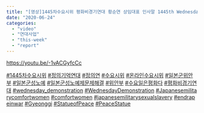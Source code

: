 ```yaml
---
title: "[영상]1445차수요시위 평화비경기연대 황순연 상임대표 인사말 1445th Wednesday Demonstration Gyeonggi Coalition for Statue of Peace"
date: "2020-06-24"
categories: 
  - "video"
  - "연대사업"
  - "this-week"
  - "report"
---
```


https://youtu.be/-1vACGyfcCc

[#1445차수요시위](https://www.facebook.com/hashtag/1445%EC%B0%A8%EC%88%98%EC%9A%94%EC%8B%9C%EC%9C%84?__eep__=6&source=feed_text&epa=HASHTAG&__xts__%5B0%5D=68.ARCBMlC4WmutrS4Nx-PuvjykHigkx7_Yu0rhU4LWWgmW0kkXoc0SS6p-SMdBifFsN8FRb686LLSOVX-oxgZpjbHoU-89z9cpFOGKtqc_1u6OVmab8w2NWwYQz8APQJa_NdPpN-TdJ-pjfTBcM39DdFWHJQnwVE062K6felDnfLd6-sUYzeU5v9_OAW18-MJ-9yVs9ofnNUJWDc07-qzA5JBLi5TI4YZueLsVnPDAcEEKv4n9986Ti9uwUIG7iLDjI9A161z2-At2j6kq3IOmIxQUWRHzhir-8KBDiYNB9Ih9CetDuyxOfNqbCkUFkKY5ExpIowzVC740HROhiFBPwGGpTw&__tn__=%2ANK-R) [#정의기억연대](https://www.facebook.com/hashtag/%EC%A0%95%EC%9D%98%EA%B8%B0%EC%96%B5%EC%97%B0%EB%8C%80?__eep__=6&source=feed_text&epa=HASHTAG&__xts__%5B0%5D=68.ARCBMlC4WmutrS4Nx-PuvjykHigkx7_Yu0rhU4LWWgmW0kkXoc0SS6p-SMdBifFsN8FRb686LLSOVX-oxgZpjbHoU-89z9cpFOGKtqc_1u6OVmab8w2NWwYQz8APQJa_NdPpN-TdJ-pjfTBcM39DdFWHJQnwVE062K6felDnfLd6-sUYzeU5v9_OAW18-MJ-9yVs9ofnNUJWDc07-qzA5JBLi5TI4YZueLsVnPDAcEEKv4n9986Ti9uwUIG7iLDjI9A161z2-At2j6kq3IOmIxQUWRHzhir-8KBDiYNB9Ih9CetDuyxOfNqbCkUFkKY5ExpIowzVC740HROhiFBPwGGpTw&__tn__=%2ANK-R) [#정의연](https://www.facebook.com/hashtag/%EC%A0%95%EC%9D%98%EC%97%B0?__eep__=6&source=feed_text&epa=HASHTAG&__xts__%5B0%5D=68.ARCBMlC4WmutrS4Nx-PuvjykHigkx7_Yu0rhU4LWWgmW0kkXoc0SS6p-SMdBifFsN8FRb686LLSOVX-oxgZpjbHoU-89z9cpFOGKtqc_1u6OVmab8w2NWwYQz8APQJa_NdPpN-TdJ-pjfTBcM39DdFWHJQnwVE062K6felDnfLd6-sUYzeU5v9_OAW18-MJ-9yVs9ofnNUJWDc07-qzA5JBLi5TI4YZueLsVnPDAcEEKv4n9986Ti9uwUIG7iLDjI9A161z2-At2j6kq3IOmIxQUWRHzhir-8KBDiYNB9Ih9CetDuyxOfNqbCkUFkKY5ExpIowzVC740HROhiFBPwGGpTw&__tn__=%2ANK-R) [#수요시위](https://www.facebook.com/hashtag/%EC%88%98%EC%9A%94%EC%8B%9C%EC%9C%84?__eep__=6&source=feed_text&epa=HASHTAG&__xts__%5B0%5D=68.ARCBMlC4WmutrS4Nx-PuvjykHigkx7_Yu0rhU4LWWgmW0kkXoc0SS6p-SMdBifFsN8FRb686LLSOVX-oxgZpjbHoU-89z9cpFOGKtqc_1u6OVmab8w2NWwYQz8APQJa_NdPpN-TdJ-pjfTBcM39DdFWHJQnwVE062K6felDnfLd6-sUYzeU5v9_OAW18-MJ-9yVs9ofnNUJWDc07-qzA5JBLi5TI4YZueLsVnPDAcEEKv4n9986Ti9uwUIG7iLDjI9A161z2-At2j6kq3IOmIxQUWRHzhir-8KBDiYNB9Ih9CetDuyxOfNqbCkUFkKY5ExpIowzVC740HROhiFBPwGGpTw&__tn__=%2ANK-R) [#온라인수요시위](https://www.facebook.com/hashtag/%EC%98%A8%EB%9D%BC%EC%9D%B8%EC%88%98%EC%9A%94%EC%8B%9C%EC%9C%84?__eep__=6&source=feed_text&epa=HASHTAG&__xts__%5B0%5D=68.ARCBMlC4WmutrS4Nx-PuvjykHigkx7_Yu0rhU4LWWgmW0kkXoc0SS6p-SMdBifFsN8FRb686LLSOVX-oxgZpjbHoU-89z9cpFOGKtqc_1u6OVmab8w2NWwYQz8APQJa_NdPpN-TdJ-pjfTBcM39DdFWHJQnwVE062K6felDnfLd6-sUYzeU5v9_OAW18-MJ-9yVs9ofnNUJWDc07-qzA5JBLi5TI4YZueLsVnPDAcEEKv4n9986Ti9uwUIG7iLDjI9A161z2-At2j6kq3IOmIxQUWRHzhir-8KBDiYNB9Ih9CetDuyxOfNqbCkUFkKY5ExpIowzVC740HROhiFBPwGGpTw&__tn__=%2ANK-R) [#일본군위안부](https://www.facebook.com/hashtag/%EC%9D%BC%EB%B3%B8%EA%B5%B0%EC%9C%84%EC%95%88%EB%B6%80?__eep__=6&source=feed_text&epa=HASHTAG&__xts__%5B0%5D=68.ARCBMlC4WmutrS4Nx-PuvjykHigkx7_Yu0rhU4LWWgmW0kkXoc0SS6p-SMdBifFsN8FRb686LLSOVX-oxgZpjbHoU-89z9cpFOGKtqc_1u6OVmab8w2NWwYQz8APQJa_NdPpN-TdJ-pjfTBcM39DdFWHJQnwVE062K6felDnfLd6-sUYzeU5v9_OAW18-MJ-9yVs9ofnNUJWDc07-qzA5JBLi5TI4YZueLsVnPDAcEEKv4n9986Ti9uwUIG7iLDjI9A161z2-At2j6kq3IOmIxQUWRHzhir-8KBDiYNB9Ih9CetDuyxOfNqbCkUFkKY5ExpIowzVC740HROhiFBPwGGpTw&__tn__=%2ANK-R) [#일본군성노예](https://www.facebook.com/hashtag/%EC%9D%BC%EB%B3%B8%EA%B5%B0%EC%84%B1%EB%85%B8%EC%98%88?__eep__=6&source=feed_text&epa=HASHTAG&__xts__%5B0%5D=68.ARCBMlC4WmutrS4Nx-PuvjykHigkx7_Yu0rhU4LWWgmW0kkXoc0SS6p-SMdBifFsN8FRb686LLSOVX-oxgZpjbHoU-89z9cpFOGKtqc_1u6OVmab8w2NWwYQz8APQJa_NdPpN-TdJ-pjfTBcM39DdFWHJQnwVE062K6felDnfLd6-sUYzeU5v9_OAW18-MJ-9yVs9ofnNUJWDc07-qzA5JBLi5TI4YZueLsVnPDAcEEKv4n9986Ti9uwUIG7iLDjI9A161z2-At2j6kq3IOmIxQUWRHzhir-8KBDiYNB9Ih9CetDuyxOfNqbCkUFkKY5ExpIowzVC740HROhiFBPwGGpTw&__tn__=%2ANK-R) [#일본군성노예제문제해결](https://www.facebook.com/hashtag/%EC%9D%BC%EB%B3%B8%EA%B5%B0%EC%84%B1%EB%85%B8%EC%98%88%EC%A0%9C%EB%AC%B8%EC%A0%9C%ED%95%B4%EA%B2%B0?__eep__=6&source=feed_text&epa=HASHTAG&__xts__%5B0%5D=68.ARCBMlC4WmutrS4Nx-PuvjykHigkx7_Yu0rhU4LWWgmW0kkXoc0SS6p-SMdBifFsN8FRb686LLSOVX-oxgZpjbHoU-89z9cpFOGKtqc_1u6OVmab8w2NWwYQz8APQJa_NdPpN-TdJ-pjfTBcM39DdFWHJQnwVE062K6felDnfLd6-sUYzeU5v9_OAW18-MJ-9yVs9ofnNUJWDc07-qzA5JBLi5TI4YZueLsVnPDAcEEKv4n9986Ti9uwUIG7iLDjI9A161z2-At2j6kq3IOmIxQUWRHzhir-8KBDiYNB9Ih9CetDuyxOfNqbCkUFkKY5ExpIowzVC740HROhiFBPwGGpTw&__tn__=%2ANK-R) [#위안부](https://www.facebook.com/hashtag/%EC%9C%84%EC%95%88%EB%B6%80?__eep__=6&source=feed_text&epa=HASHTAG&__xts__%5B0%5D=68.ARCBMlC4WmutrS4Nx-PuvjykHigkx7_Yu0rhU4LWWgmW0kkXoc0SS6p-SMdBifFsN8FRb686LLSOVX-oxgZpjbHoU-89z9cpFOGKtqc_1u6OVmab8w2NWwYQz8APQJa_NdPpN-TdJ-pjfTBcM39DdFWHJQnwVE062K6felDnfLd6-sUYzeU5v9_OAW18-MJ-9yVs9ofnNUJWDc07-qzA5JBLi5TI4YZueLsVnPDAcEEKv4n9986Ti9uwUIG7iLDjI9A161z2-At2j6kq3IOmIxQUWRHzhir-8KBDiYNB9Ih9CetDuyxOfNqbCkUFkKY5ExpIowzVC740HROhiFBPwGGpTw&__tn__=%2ANK-R) [#수요일은평화다](https://www.facebook.com/hashtag/%EC%88%98%EC%9A%94%EC%9D%BC%EC%9D%80%ED%8F%89%ED%99%94%EB%8B%A4?__eep__=6&source=feed_text&epa=HASHTAG&__xts__%5B0%5D=68.ARCBMlC4WmutrS4Nx-PuvjykHigkx7_Yu0rhU4LWWgmW0kkXoc0SS6p-SMdBifFsN8FRb686LLSOVX-oxgZpjbHoU-89z9cpFOGKtqc_1u6OVmab8w2NWwYQz8APQJa_NdPpN-TdJ-pjfTBcM39DdFWHJQnwVE062K6felDnfLd6-sUYzeU5v9_OAW18-MJ-9yVs9ofnNUJWDc07-qzA5JBLi5TI4YZueLsVnPDAcEEKv4n9986Ti9uwUIG7iLDjI9A161z2-At2j6kq3IOmIxQUWRHzhir-8KBDiYNB9Ih9CetDuyxOfNqbCkUFkKY5ExpIowzVC740HROhiFBPwGGpTw&__tn__=%2ANK-R) [#평화비경기연대](https://www.facebook.com/hashtag/%ED%8F%89%ED%99%94%EB%B9%84%EA%B2%BD%EA%B8%B0%EC%97%B0%EB%8C%80?__eep__=6&source=feed_text&epa=HASHTAG&__xts__%5B0%5D=68.ARCBMlC4WmutrS4Nx-PuvjykHigkx7_Yu0rhU4LWWgmW0kkXoc0SS6p-SMdBifFsN8FRb686LLSOVX-oxgZpjbHoU-89z9cpFOGKtqc_1u6OVmab8w2NWwYQz8APQJa_NdPpN-TdJ-pjfTBcM39DdFWHJQnwVE062K6felDnfLd6-sUYzeU5v9_OAW18-MJ-9yVs9ofnNUJWDc07-qzA5JBLi5TI4YZueLsVnPDAcEEKv4n9986Ti9uwUIG7iLDjI9A161z2-At2j6kq3IOmIxQUWRHzhir-8KBDiYNB9Ih9CetDuyxOfNqbCkUFkKY5ExpIowzVC740HROhiFBPwGGpTw&__tn__=%2ANK-R) [#wednesday\_demonstration](https://www.facebook.com/hashtag/wednesday_demonstration?__eep__=6&source=feed_text&epa=HASHTAG&__xts__%5B0%5D=68.ARCBMlC4WmutrS4Nx-PuvjykHigkx7_Yu0rhU4LWWgmW0kkXoc0SS6p-SMdBifFsN8FRb686LLSOVX-oxgZpjbHoU-89z9cpFOGKtqc_1u6OVmab8w2NWwYQz8APQJa_NdPpN-TdJ-pjfTBcM39DdFWHJQnwVE062K6felDnfLd6-sUYzeU5v9_OAW18-MJ-9yVs9ofnNUJWDc07-qzA5JBLi5TI4YZueLsVnPDAcEEKv4n9986Ti9uwUIG7iLDjI9A161z2-At2j6kq3IOmIxQUWRHzhir-8KBDiYNB9Ih9CetDuyxOfNqbCkUFkKY5ExpIowzVC740HROhiFBPwGGpTw&__tn__=%2ANK-R) [#WednesdayDemonstration](https://www.facebook.com/hashtag/wednesdaydemonstration?__eep__=6&source=feed_text&epa=HASHTAG&__xts__%5B0%5D=68.ARCBMlC4WmutrS4Nx-PuvjykHigkx7_Yu0rhU4LWWgmW0kkXoc0SS6p-SMdBifFsN8FRb686LLSOVX-oxgZpjbHoU-89z9cpFOGKtqc_1u6OVmab8w2NWwYQz8APQJa_NdPpN-TdJ-pjfTBcM39DdFWHJQnwVE062K6felDnfLd6-sUYzeU5v9_OAW18-MJ-9yVs9ofnNUJWDc07-qzA5JBLi5TI4YZueLsVnPDAcEEKv4n9986Ti9uwUIG7iLDjI9A161z2-At2j6kq3IOmIxQUWRHzhir-8KBDiYNB9Ih9CetDuyxOfNqbCkUFkKY5ExpIowzVC740HROhiFBPwGGpTw&__tn__=%2ANK-R) [#Japanesemilitarycomfortwomen](https://www.facebook.com/hashtag/japanesemilitarycomfortwomen?__eep__=6&source=feed_text&epa=HASHTAG&__xts__%5B0%5D=68.ARCBMlC4WmutrS4Nx-PuvjykHigkx7_Yu0rhU4LWWgmW0kkXoc0SS6p-SMdBifFsN8FRb686LLSOVX-oxgZpjbHoU-89z9cpFOGKtqc_1u6OVmab8w2NWwYQz8APQJa_NdPpN-TdJ-pjfTBcM39DdFWHJQnwVE062K6felDnfLd6-sUYzeU5v9_OAW18-MJ-9yVs9ofnNUJWDc07-qzA5JBLi5TI4YZueLsVnPDAcEEKv4n9986Ti9uwUIG7iLDjI9A161z2-At2j6kq3IOmIxQUWRHzhir-8KBDiYNB9Ih9CetDuyxOfNqbCkUFkKY5ExpIowzVC740HROhiFBPwGGpTw&__tn__=%2ANK-R) [#comfortwomen](https://www.facebook.com/hashtag/comfortwomen?__eep__=6&source=feed_text&epa=HASHTAG&__xts__%5B0%5D=68.ARCBMlC4WmutrS4Nx-PuvjykHigkx7_Yu0rhU4LWWgmW0kkXoc0SS6p-SMdBifFsN8FRb686LLSOVX-oxgZpjbHoU-89z9cpFOGKtqc_1u6OVmab8w2NWwYQz8APQJa_NdPpN-TdJ-pjfTBcM39DdFWHJQnwVE062K6felDnfLd6-sUYzeU5v9_OAW18-MJ-9yVs9ofnNUJWDc07-qzA5JBLi5TI4YZueLsVnPDAcEEKv4n9986Ti9uwUIG7iLDjI9A161z2-At2j6kq3IOmIxQUWRHzhir-8KBDiYNB9Ih9CetDuyxOfNqbCkUFkKY5ExpIowzVC740HROhiFBPwGGpTw&__tn__=%2ANK-R) [#japanesemilitarysexualslavery](https://www.facebook.com/hashtag/japanesemilitarysexualslavery?__eep__=6&source=feed_text&epa=HASHTAG&__xts__%5B0%5D=68.ARCBMlC4WmutrS4Nx-PuvjykHigkx7_Yu0rhU4LWWgmW0kkXoc0SS6p-SMdBifFsN8FRb686LLSOVX-oxgZpjbHoU-89z9cpFOGKtqc_1u6OVmab8w2NWwYQz8APQJa_NdPpN-TdJ-pjfTBcM39DdFWHJQnwVE062K6felDnfLd6-sUYzeU5v9_OAW18-MJ-9yVs9ofnNUJWDc07-qzA5JBLi5TI4YZueLsVnPDAcEEKv4n9986Ti9uwUIG7iLDjI9A161z2-At2j6kq3IOmIxQUWRHzhir-8KBDiYNB9Ih9CetDuyxOfNqbCkUFkKY5ExpIowzVC740HROhiFBPwGGpTw&__tn__=%2ANK-R) [#endrapeinwar](https://www.facebook.com/hashtag/endrapeinwar?__eep__=6&source=feed_text&epa=HASHTAG&__xts__%5B0%5D=68.ARCBMlC4WmutrS4Nx-PuvjykHigkx7_Yu0rhU4LWWgmW0kkXoc0SS6p-SMdBifFsN8FRb686LLSOVX-oxgZpjbHoU-89z9cpFOGKtqc_1u6OVmab8w2NWwYQz8APQJa_NdPpN-TdJ-pjfTBcM39DdFWHJQnwVE062K6felDnfLd6-sUYzeU5v9_OAW18-MJ-9yVs9ofnNUJWDc07-qzA5JBLi5TI4YZueLsVnPDAcEEKv4n9986Ti9uwUIG7iLDjI9A161z2-At2j6kq3IOmIxQUWRHzhir-8KBDiYNB9Ih9CetDuyxOfNqbCkUFkKY5ExpIowzVC740HROhiFBPwGGpTw&__tn__=%2ANK-R) [#Gyeonggi](https://www.facebook.com/hashtag/gyeonggi?__eep__=6&source=feed_text&epa=HASHTAG&__xts__%5B0%5D=68.ARCBMlC4WmutrS4Nx-PuvjykHigkx7_Yu0rhU4LWWgmW0kkXoc0SS6p-SMdBifFsN8FRb686LLSOVX-oxgZpjbHoU-89z9cpFOGKtqc_1u6OVmab8w2NWwYQz8APQJa_NdPpN-TdJ-pjfTBcM39DdFWHJQnwVE062K6felDnfLd6-sUYzeU5v9_OAW18-MJ-9yVs9ofnNUJWDc07-qzA5JBLi5TI4YZueLsVnPDAcEEKv4n9986Ti9uwUIG7iLDjI9A161z2-At2j6kq3IOmIxQUWRHzhir-8KBDiYNB9Ih9CetDuyxOfNqbCkUFkKY5ExpIowzVC740HROhiFBPwGGpTw&__tn__=%2ANK-R) [#StatueofPeace](https://www.facebook.com/hashtag/statueofpeace?__eep__=6&source=feed_text&epa=HASHTAG&__xts__%5B0%5D=68.ARCBMlC4WmutrS4Nx-PuvjykHigkx7_Yu0rhU4LWWgmW0kkXoc0SS6p-SMdBifFsN8FRb686LLSOVX-oxgZpjbHoU-89z9cpFOGKtqc_1u6OVmab8w2NWwYQz8APQJa_NdPpN-TdJ-pjfTBcM39DdFWHJQnwVE062K6felDnfLd6-sUYzeU5v9_OAW18-MJ-9yVs9ofnNUJWDc07-qzA5JBLi5TI4YZueLsVnPDAcEEKv4n9986Ti9uwUIG7iLDjI9A161z2-At2j6kq3IOmIxQUWRHzhir-8KBDiYNB9Ih9CetDuyxOfNqbCkUFkKY5ExpIowzVC740HROhiFBPwGGpTw&__tn__=%2ANK-R) [#PeaceStatue](https://www.facebook.com/hashtag/peacestatue?__eep__=6&source=feed_text&epa=HASHTAG&__xts__%5B0%5D=68.ARCBMlC4WmutrS4Nx-PuvjykHigkx7_Yu0rhU4LWWgmW0kkXoc0SS6p-SMdBifFsN8FRb686LLSOVX-oxgZpjbHoU-89z9cpFOGKtqc_1u6OVmab8w2NWwYQz8APQJa_NdPpN-TdJ-pjfTBcM39DdFWHJQnwVE062K6felDnfLd6-sUYzeU5v9_OAW18-MJ-9yVs9ofnNUJWDc07-qzA5JBLi5TI4YZueLsVnPDAcEEKv4n9986Ti9uwUIG7iLDjI9A161z2-At2j6kq3IOmIxQUWRHzhir-8KBDiYNB9Ih9CetDuyxOfNqbCkUFkKY5ExpIowzVC740HROhiFBPwGGpTw&__tn__=%2ANK-R)
